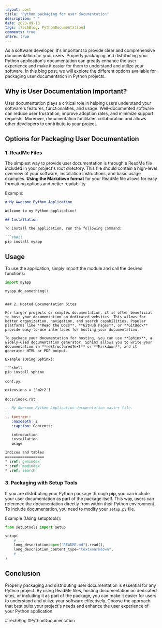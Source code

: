 ```yaml
---
layout: post
title: "Python packaging for user documentation"
description: " "
date: 2023-09-13
tags: [TechBlog, PythonDocumentation]
comments: true
share: true
---
```


As a software developer, it's important to provide clear and comprehensive documentation for your users. Properly packaging and distributing your Python application's documentation can greatly enhance the user experience and make it easier for them to understand and utilize your software. In this blog post, we will explore the different options available for packaging user documentation in Python projects.

## Why is User Documentation Important?

User documentation plays a critical role in helping users understand your software's features, functionalities, and usage. Well-documented software can reduce user frustration, improve adoption rates, and minimize support requests. Moreover, documentation facilitates collaboration and allows other developers to contribute to your project.

## Options for Packaging User Documentation

### 1. ReadMe Files

The simplest way to provide user documentation is through a ReadMe file included in your project's root directory. This file should contain a high-level overview of your software, installation instructions, and basic usage examples. **Using the Markdown format** for your ReadMe file allows for easy formatting options and better readability.

Example:

```markdown
# My Awesome Python Application

Welcome to my Python application!

## Installation

To install the application, run the following command:

```shell
pip install myapp
```

## Usage

To use the application, simply import the module and call the desired functions:

```python
import myapp

myapp.do_something()
```
```

### 2. Hosted Documentation Sites

For larger projects or complex documentation, it is often beneficial to host your documentation on dedicated websites. This allows for better organization, navigation, and search capabilities. Popular platforms like **Read the Docs**, **GitHub Pages**, or **GitBook** provide easy-to-use interfaces for hosting your documentation.

To package your documentation for hosting, you can use **Sphinx**, a widely-used documentation generator. Sphinx allows you to write your documentation in **reStructuredText** or **Markdown**, and it generates HTML or PDF output.

Example (Using Sphinx):

```shell
pip install sphinx
```

```conf.py```:
```
extensions = ['m2r2']
```

```docs/index.rst```:
```rst
.. My Awesome Python Application documentation master file.
..
.. toctree::
   :maxdepth: 2
   :caption: Contents:

   introduction
   installation
   usage

Indices and tables
==================
* :ref:`genindex`
* :ref:`modindex`
* :ref:`search`
```

### 3. Packaging with Setup Tools

If you are distributing your Python package through **pip**, you can include your user documentation as part of the package itself. This way, users can reference the documentation directly from within their Python environment. To include documentation, you need to modify your ```setup.py``` file.

Example (Using setuptools):

```python
from setuptools import setup

setup(
    # ...
    long_description=open("README.md").read(),
    long_description_content_type="text/markdown",
    # ...
)
```

## Conclusion

Properly packaging and distributing user documentation is essential for any Python project. By using ReadMe files, hosting documentation on dedicated sites, or including it as part of the package, you can make it easier for users to understand and utilize your software effectively. Choose the approach that best suits your project's needs and enhance the user experience of your Python application.

#TechBlog #PythonDocumentation